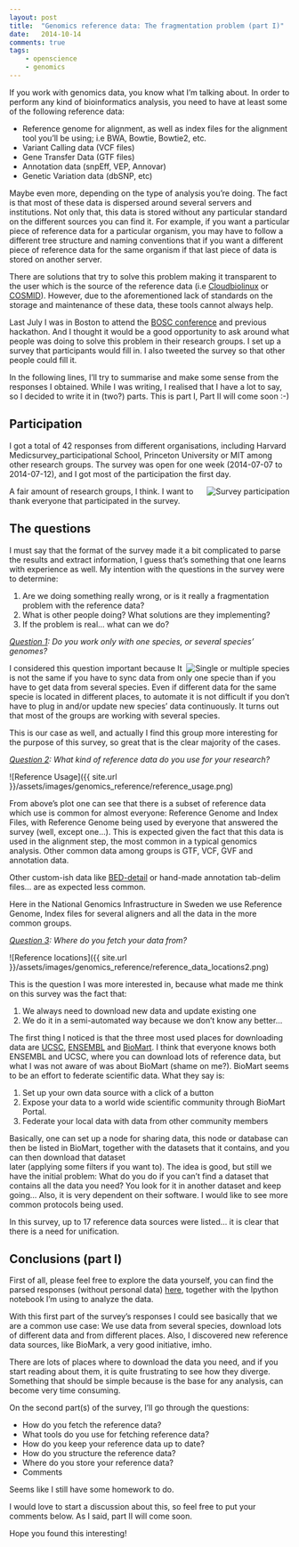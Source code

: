 ```yaml
---
layout: post
title:  "Genomics reference data: The fragmentation problem (part I)"
date:   2014-10-14
comments: true
tags:
    - openscience
    - genomics
---
```

If you work with genomics data, you know what I’m talking about. In order to perform
any kind of bioinformatics analysis, you need to have at least some of the following reference data:

* Reference genome for alignment, as well as index files for the alignment tool you’ll be using; i.e BWA, Bowtie, Bowtie2, etc.
* Variant Calling data (VCF files)
* Gene Transfer Data (GTF files)
* Annotation data (snpEff, VEP, Annovar)
* Genetic Variation data (dbSNP, etc)

<!--more-->

Maybe even more, depending on the type of analysis you’re doing. The fact is that
most of these data is dispersed around several servers and institutions. Not only that,
this data is stored without any particular standard on the different sources you can find it.
For example, if you want a particular piece of reference data for a particular organism,
you may have to follow a different tree structure and naming conventions that if you
want a different piece of reference data for the same organism if that last piece of data is stored on another server.

There are solutions that try to solve this problem making it transparent to the user
which is the source of the reference data (i.e [Cloudbiolinux][Cloudbiolinux] or [COSMID][cosmid]). However,
due to the aforementioned lack of standards on the storage and maintenance of these
data, these tools cannot always help.

Last July I was in Boston to attend the [BOSC conference][bosc] and previous hackathon.
And I thought it would be a good opportunity to ask around what people was doing
to solve this problem in their research groups. I set up a survey that participants
would fill in. I also tweeted the survey so that other people could fill it.

In the following lines, I’ll try to summarise and make some sense from the responses
I obtained. While I was writing, I realised that I have a lot to say, so I decided
to write it in (two?) parts. This is part I, Part II will come soon :-)

## Participation
I got a total of 42 responses from different organisations, including Harvard
Medicsurvey_participational School, Princeton University or MIT among other research groups.
The survey was open for one week (2014-07-07 to 2014-07-12), and I got most of the participation the first day.

<img src="{{ site.url }}/assets/images/genomics_reference/survey_participation.png" alt="Survey participation" align="right">

A fair amount of research groups, I think. I want to thank everyone that participated in the survey.

## The questions
I must say that the format of the survey made it a bit complicated to parse the
results and extract information, I guess that’s something that one learns with experience as well.
My intention with the questions in the survey were to determine:

1. Are we doing something really wrong, or is it really a fragmentation problem with the reference data?
2. What is other people doing? What solutions are they implementing?
3. If the problem is real… what can we do?

_<u>Question 1</u>: Do you work only with one species, or several species’ genomes?_

<img src="{{ site.url }}/assets/images/genomics_reference/single_or_multiple_species1.png" alt="Single or multiple species" align="right">

I considered this question important because It is not the same if you have to sync
data from only one specie than if you have to get data from several species.
Even if different data for the same specie is located in different places, to automate
it is not difficult if you don’t have to plug in and/or update new species’ data continuously.
It turns out that most of the groups are working with several species.

This is our case as well, and actually I find this group more interesting for the purpose of this survey, so great that is the clear majority of the cases.

<u>_Question 2</u>: What kind of reference data do you use for your research?_

![Reference Usage]({{ site.url }}/assets/images/genomics_reference/reference_usage.png)

From above’s plot one can see that there is a subset of reference data which use is
common for almost everyone: Reference Genome and Index Files, with Reference Genome
being used by everyone that answered the survey (well, except one…). This is expected
given the fact that this data is used in the alignment step, the most common in a typical
genomics analysis. Other common data among groups is GTF, VCF, GVF and annotation data.

Other custom-ish data like [BED-detail][bed_detail] or hand-made annotation tab-delim files…
are as expected less common.

Here in the National Genomics Infrastructure in Sweden we use Reference Genome,
Index files for several aligners and all the data in the more common groups.

<u>_Question 3</u>: Where do you fetch your data from?_

![Reference locations]({{ site.url }}/assets/images/genomics_reference/reference_data_locations2.png)

This is the question I was more interested in, because what made me think on this survey was the fact that:

1. We always need to download new data and update existing one
2. We do it in a semi-automated way because we don’t know any better…

The first thing I noticed is that the three most used places for downloading data are [UCSC][ucsc],
[ENSEMBL][ensembl] and [BioMart][biomart]. I think that everyone knows both ENSEMBL and UCSC,
where you can download lots of reference data, but what I was not aware of was about BioMart
(shame on me?). BioMart seems to be an effort to federate scientific data. What they say is:

1. Set up your own data source with a click of a button
2. Expose your data to a world wide scientific community through BioMart Portal.
3. Federate your local data with data from other community members

Basically, one can set up a node for sharing data, this node or database can then be listed in BioMart,
together with the datasets that it contains, and you can then download that dataset  
later (applying some filters if you want to). The idea is good, but still we have the
initial problem: What do you do if you can’t find a dataset that contains all the data you need?
You look for it in another dataset and keep going… Also, it is very dependent on their software.
I would like to see more common protocols being used.

In this survey, up to 17 reference data sources were listed… it is clear that there is a need for unification.

## Conclusions (part I)
First of all, please feel free to explore the data yourself, you can find the parsed
responses (without personal data) [here][responses], together with the Ipython notebook I’m using
to analyze the data.

With this first part of the survey’s responses I could see basically that we are a
common use case: We use data from several species, download lots of different data and
from different places. Also, I discovered new reference data sources, like BioMark,
a very good initiative, imho.

There are lots of places where to download the data you need, and if you start reading about them,
it is quite frustrating to see how they diverge. Something that should be simple because
is the base for any analysis, can become very time consuming.

On the second part(s) of the survey, I’ll go through the questions:

* How do you fetch the reference data?
* What tools do you use for fetching reference data?
* How do you keep your reference data up to date?
* How do you structure the reference data?
* Where do you store your reference data?
* Comments

Seems like I still have some homework to do.

I would love to start a discussion about this, so feel free to put your comments below. As I said, part II will come soon.

Hope you found this interesting!


[Cloudbiolinux]: https://github.com/chapmanb/cloudbiolinux
[cosmid]: https://github.com/robinandeer/cosmid
[bosc]: http://www.open-bio.org/wiki/BOSC_2014
[bed_detail]: http://genome.ucsc.edu/FAQ/FAQformat.html#format1.7
[ucsc]: https://genome.ucsc.edu/
[ensembl]: http://www.ensembl.org/index.html
[biomart]: http://biomart.org/
[responses]: https://github.com/guillermo-carrasco/guillermo-carrasco.github.com/tree/master/assets/codes/genomics_reference

